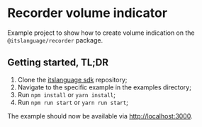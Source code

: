 # Recorder volume indicator

Example project to show how to create volume indication on the `@itslanguage/recorder` package.

## Getting started, TL;DR

1. Clone the [itslanguage sdk](https://github.com/itslanguage/itslanguage-js.git) repository;
1. Navigate to the specific example in the examples directory;
1. Run `npm install` or `yarn install`;
1. Run `npm run start` or `yarn run start`;

The example should now be available via [http://localhost:3000](http://localhost:3000).
